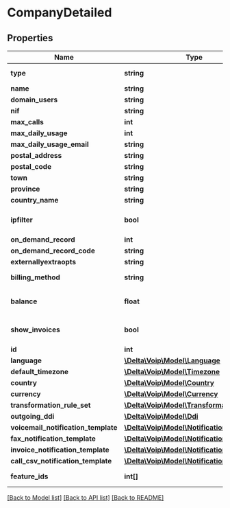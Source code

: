 # CompanyDetailed

## Properties
Name | Type | Description | Notes
------------ | ------------- | ------------- | -------------
**type** | **string** |  | [default to 'vpbx']
**name** | **string** |  | 
**domain_users** | **string** |  | [optional] 
**nif** | **string** |  | 
**max_calls** | **int** |  | 
**max_daily_usage** | **int** |  | 
**max_daily_usage_email** | **string** |  | [optional] 
**postal_address** | **string** |  | 
**postal_code** | **string** |  | 
**town** | **string** |  | 
**province** | **string** |  | 
**country_name** | **string** |  | 
**ipfilter** | **bool** |  | [optional] [default to false]
**on_demand_record** | **int** |  | [optional] 
**on_demand_record_code** | **string** |  | [optional] 
**externallyextraopts** | **string** |  | [optional] 
**billing_method** | **string** |  | [default to 'postpaid']
**balance** | **float** |  | [optional] [default to 0.0]
**show_invoices** | **bool** |  | [optional] [default to false]
**id** | **int** |  | [optional] 
**language** | [**\Delta\Voip\Model\Language**](Language.md) |  | [optional] 
**default_timezone** | [**\Delta\Voip\Model\Timezone**](Timezone.md) |  | [optional] 
**country** | [**\Delta\Voip\Model\Country**](Country.md) |  | 
**currency** | [**\Delta\Voip\Model\Currency**](Currency.md) |  | [optional] 
**transformation_rule_set** | [**\Delta\Voip\Model\TransformationRuleSet**](TransformationRuleSet.md) |  | 
**outgoing_ddi** | [**\Delta\Voip\Model\Ddi**](Ddi.md) |  | [optional] 
**voicemail_notification_template** | [**\Delta\Voip\Model\NotificationTemplate**](NotificationTemplate.md) |  | [optional] 
**fax_notification_template** | [**\Delta\Voip\Model\NotificationTemplate**](NotificationTemplate.md) |  | [optional] 
**invoice_notification_template** | [**\Delta\Voip\Model\NotificationTemplate**](NotificationTemplate.md) |  | [optional] 
**call_csv_notification_template** | [**\Delta\Voip\Model\NotificationTemplate**](NotificationTemplate.md) |  | [optional] 
**feature_ids** | **int[]** | Active feature ids | [optional] 

[[Back to Model list]](../README.md#documentation-for-models) [[Back to API list]](../README.md#documentation-for-api-endpoints) [[Back to README]](../README.md)


